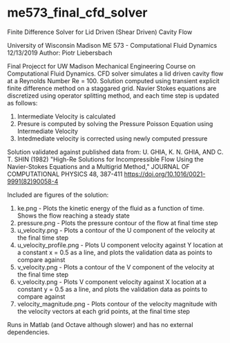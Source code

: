 # me573_final_cfd_solver
Finite Difference Solver for Lid Driven (Shear Driven) Cavity Flow

University of Wisconsin Madison ME 573 - Computational Fluid Dynamics
12/13/2019
Author: Piotr Liebersbach

Final Projecct for UW Madison Mechanical Engineering Course on Computational Fluid Dynamics.  CFD solver simulates a lid driven cavity flow at a Reynolds Number Re = 100.
Solution computed using transient explicit finite difference method on a staggared grid.  Navier Stokes equations are discretized using operator splitting method, and each time step is updated as follows:
  1. Intermediate Velocity is calculated
  2. Presure is computed by solving the Pressure Poisson Equation using Intermediate Velocity
  3. Intedmediate velocity is corrected using newly computed pressure

Solution validated against published data from:
  U. GHIA, K. N. GHIA, AND C. T. SHIN (1982) "High-Re Solutions for Incompressible Flow Using the Navier-Stokes Equations and a Multigrid Method,"
  JOURNAL OF COMPUTATIONAL PHYSICS 48, 387-411
  https://doi.org/10.1016/0021-9991(82)90058-4

Included are figures of the solution:
  1. ke.png - Plots the kinetic energy of the fluid as a function of time.  Shows the flow reaching a steady state
  2. pressure.png - Plots the pressure contour of the flow at final time step
  3. u_velocity.png - Plots a contour of the U component of the velocity at the final time step
  4. u_velocity_profile.png - Plots U component velocity against Y location at a constant x = 0.5 as a line, and plots the validation data as points to compare against
  5. v_velocity.png - Plots a contour of the V component of the velocity at the final time step
  6. v_velocity.png - Plots V component velocity against X location at a constant y = 0.5 as a line, and plots the validation data as points to compare against
  7. velocity_magnitude.png - Plots contour of the velocity magnitude with the velocity vectors at each grid points, at the final time step

Runs in Matlab (and Octave although slower) and has no external dependencies.
